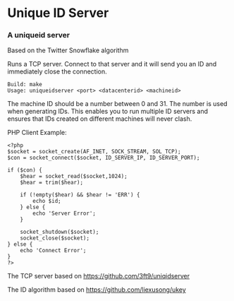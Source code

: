 Unique ID Server
===============

### A uniqueid server 

Based on the Twitter Snowflake algorithm

Runs a TCP server. Connect to that server and it will send you an ID and immediately close the connection.

    Build: make
    Usage: uniqueidserver <port> <datacenterid> <machineid>

The machine ID should be a number between 0 and 31. The number is used when generating IDs. This enables you to run multiple ID servers and ensures that IDs created on different machines will never clash.

PHP Client Example:

    <?php
    $socket = socket_create(AF_INET, SOCK_STREAM, SOL_TCP);
    $con = socket_connect($socket, ID_SERVER_IP, ID_SERVER_PORT);

    if ($con) {
        $hear = socket_read($socket,1024);
        $hear = trim($hear);

        if (!empty($hear) && $hear != 'ERR') {
            echo $id;
        } else {
            echo 'Server Error';
        }

        socket_shutdown($socket);
        socket_close($socket);
    } else {
        echo 'Connect Error';
    }
    ?>

The TCP server based on https://github.com/3ft9/uniqidserver

The ID algorithm based on https://github.com/liexusong/ukey
